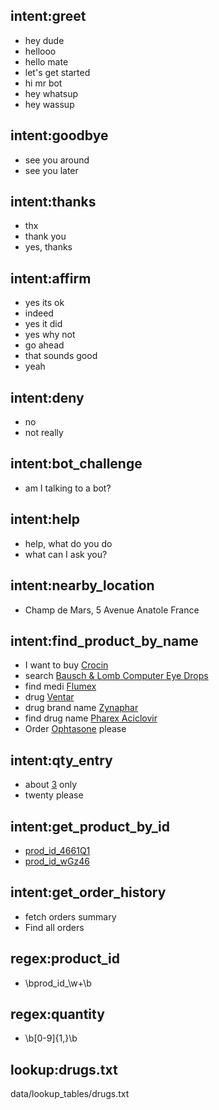 ## intent:greet
- hey dude
- hellooo
- hello mate
- let's get started
- hi mr bot
- hey whatsup
- hey wassup

## intent:goodbye
- see you around
- see you later

## intent:thanks
- thx
- thank you
- yes, thanks

## intent:affirm
- yes its ok
- indeed
- yes it did
- yes why not
- go ahead
- that sounds good
- yeah

## intent:deny
- no
- not really

## intent:bot_challenge
- am I talking to a bot?

## intent:help
- help, what do you do
- what can I ask you?

## intent:nearby_location
- Champ de Mars, 5 Avenue Anatole France

## intent:find_product_by_name
- I want to buy [Crocin](product)
- search [Bausch & Lomb Computer Eye Drops](product)
- find medi [Flumex](product)
- drug [Ventar](product)
- drug brand name [Zynaphar](product)
- find drug name [Pharex Aciclovir](product)
- Order [Ophtasone](product) please

## intent:qty_entry
- about [3](quantity) only
- twenty please

## intent:get_product_by_id
- [prod_id_4661Q1](product_id)
- [prod_id_wGz46](product_id)

## intent:get_order_history
- fetch orders summary
- Find all orders

## regex:product_id
- \bprod_id_\w+\b

## regex:quantity
- \b[0-9]{1,}\b

## lookup:drugs.txt
  data/lookup_tables/drugs.txt
